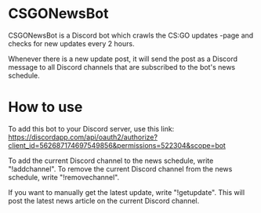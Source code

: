 # CSGONewsBot
CSGONewsBot is a Discord bot which crawls the CS:GO updates -page and checks for new updates every 2 hours.

Whenever there is a new update post, it will send the post as a Discord message to all Discord channels that are subscribed to the bot's news schedule.

# How to use
To add this bot to your Discord server, use this link: https://discordapp.com/api/oauth2/authorize?client_id=562687174697549856&permissions=522304&scope=bot

To add the current Discord channel to the news schedule, write "!addchannel".
To remove the current Discord channel from the news schedule, write "!removechannel".

If you want to manually get the latest update, write "!getupdate". This will post the latest news article on the current Discord channel.
